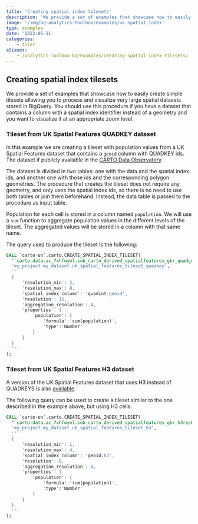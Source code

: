 ```yaml
---
title: 'Creating spatial index tilesets'
description: 'We provide a set of examples that showcase how to easily create tilesets based on spatial indexes allowing you to process and visualize very large spatial datasets stored in BigQuery. You should use this procedure if you have a dataset that contains a column with a spatial index identifier instead of a geometry and you want to visualize it at an appropriate zoom level.'
image: '/img/bq-analytics-toolbox/examples/uk_spatial_index'
type: examples
date: '2022-05-21'
categories:
    - tiler
aliases:
    - /analytics-toolbox-bq/examples/creating-spatial-index-tilesets/
---
```

## Creating spatial index tilesets

We provide a set of examples that showcase how to easily create simple tilesets allowing you to process and visualize very large spatial datasets stored in BigQuery. You should use this procedure if you have a dataset that contains a column with a spatial index identifier instead of a geometry and you want to visualize it at an appropriate zoom level.

### Tileset from UK Spatial Features QUADKEY dataset

In this example we are creating a tileset with population values from a UK Spatial Features dataset that contains a `geoid` column with QUADKEY ids. The dataset if publicly available in the [CARTO Data Observatory](https://gcp-us-east1.app.carto.com/data/observatory/carto/subscriptions.cdb_spatial_fea_1e9882ab).

The dataset is divided in two tables: one with the data and the spatial index ids, and another one with those ids and the corresponding polygon geometries. The procedure that creates the tileset does not require any geometry, and only uses the spatial index ids, so there is no need to use both tables or join them beforehand. Instead, the data table is passed to the procedure as input table.

Population for each cell is stored in a column named `population`. We will use a `sum` function to aggregate population values in the different levels of the tileset. The aggregated values will be stored in a column with that same name.

The query used to produce the tileset is the following:

```sql
CALL `carto-un`.carto.CREATE_SPATIAL_INDEX_TILESET(
  "`carto-data.ac_7xhfwyml.sub_carto_derived_spatialfeatures_gbr_quadgrid15_v1_yearly_v2`",
  'my_project.my_dataset.uk_spatial_features_tileset_quadkey',
  '''
  {
      'resolution_min': 2,
      'resolution_max': 8,
      'spatial_index_column': 'quadint:geoid',
      'resolution': 15,
      'aggregation_resolution': 4,
      'properties': {
          'population': {
              'formula':'sum(population)',
              'type':'Number'
          }
      }
  }
  '''
);
```


### Tileset from UK Spatial Features H3 dataset

A version of the UK Spatial Features dataset that uses H3 instead of QUADKEYS is also [available](https://gcp-us-east1.app.carto.com/catalog/dataset/cdb_spatial_fea_6b8f8034).

The following query can be used to create a tileset similar to the one described in the example above, but using H3 cells:

```sql
CALL `carto-un`.carto.CREATE_SPATIAL_INDEX_TILESET(
  "`carto-data.ac_7xhfwyml.sub_carto_derived_spatialfeatures_gbr_h3res8_v1_yearly_v2`",
  'my_project.my_dataset.uk_spatial_features_tileset_h3',
  '''
  {
      'resolution_min': 1,
      'resolution_max': 4,
      'spatial_index_column': 'geoid:h3',
      'resolution': 8,
      'aggregation_resolution': 4,
      'properties': {
          'population': {
              'formula':'sum(population)',
              'type':'Number'
          }
      }
  }
  '''
);
```
